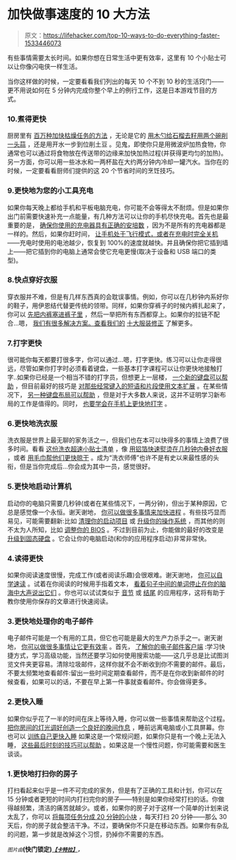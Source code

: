 # 加快做事速度的 10 大方法

> 原文：<https://lifehacker.com/top-10-ways-to-do-everything-faster-1533446073>

有些事情需要太长时间。如果你想在日常生活中更有效率，这里有 10 个小贴士可以让你像闪电侠一样生活。



当你这样做的时候，一定要看看我们列出的每天 10 个不到 10 秒的生活窍门——更不用说如何在 5 分钟内完成你整个早上的例行工作，这是日本游戏节目的方式。

### 10.煮得更快

厨房里有 [百万种加快枯燥任务的方法](https://lifehacker.com/top-10-crazy-kitchen-tricks-that-speed-up-your-cooking-5899974) ，无论是它的 [用木勺给石榴去籽](https://lifehacker.com/deseed-a-pomegranate-in-10-seconds-using-a-wooden-spoon-5895852)[用两个碗削一头蒜](http://lifehacker.com/how-to-peel-a-head-of-garlic-in-10-seconds-with-two-bow-5844865) ，还是用开水一步到位削土豆 。见鬼，即使你只是用微波炉加热食物，你通常也可以通过将食物放在传送带的边缘来加快加热过程(并获得更均匀的加热)。另一方面，你可以用一些冰水和一两杯盐在大约两分钟内冷却一罐汽水。当你在的时候，一定要看看厨师们提供的这 20 个节省时间的烹饪技巧。

### 9.更快地为您的小工具充电

如果你每天晚上都给手机和平板电脑充电，你可能不会等得太不耐烦。但是如果你出门前需要快速补充一点能量，有几种方法可以让你的手机尽快充电。首先也是最重要的是， [确保你使用的充电器具有正确的安培数](https://lifehacker.com/pay-attention-to-charger-amperage-to-juice-up-your-gadg-1492446246) ，因为不是所有的充电器都是一样的。然后，如果你赶时间， [让手机处于飞行模式，或者在充电时完全关机](http://lifehacker.com/charge-your-phone-faster-by-switching-to-airplane-mode-5991851)——充电时使用的电池越少，恢复到 100%的速度就越快。并且确保你把它插到墙上——把它插到你的电脑上通常会使它充电更慢(取决于设备和 USB 端口的类型)。

### 8.快点穿好衣服

穿衣服并不难，但是有几样东西真的会耽误事情。例如，你可以在几秒钟内系好你的鞋子，用伊恩结代替更传统的领带。同样，如果你穿裤子的时候内裤扎起来了，你可以 [先把内裤塞进裤子里](http://lifehacker.com/put-your-pants-on-without-your-underwear-bunching-up-5913164) ，然后一举把所有东西都穿上。如果你的拉链不配合...嗯， [我们有很多解决方案。查看我们的](http://lifehacker.com/how-to-fix-every-common-zipper-problem-5975700) [十大服装修正](http://lifehacker.com/top-10-clothing-annoyances-fixed-1477546618) 了解更多。

### 7.打字更快

很可能你每天都要打很多字，你可以通过...嗯，打字更快。练习可以让你走得很远，尽管如果你打字时必须看着键盘，一些基本打字课程可以让你更快地接触打字..如果你已经是一个相当不错的打字员，但想更上一层楼， [一个新的键盘可以帮助](http://lifehacker.com/how-to-choose-the-best-mechanical-keyboard-and-why-you-511140347) ，但目前最好的技巧是 [对那些经常键入的短语和片段使用文本扩展](http://lifehacker.com/how-to-use-text-expansion-to-save-yourself-hours-of-typ-5611210) 。在某些情况下， [另一种键盘布局可以帮助](http://lifehacker.com/should-i-use-an-alternative-keyboard-layout-like-dvorak-1447772004) ，但是对于大多数人来说，这并不证明学习新布局的工作是值得的。同时， [也要学会在手机上更快地打字](http://lifehacker.com/how-can-i-improve-my-mobile-typing-skills-5979787) 。

### 6.更快地洗衣服

洗衣服是世界上最无聊的家务活之一，但我们也在本可以快得多的事情上浪费了很多时间。看看 [这份洗衣超速小贴士清单](https://lifehacker.com/top-10-ways-to-breeze-through-laundry-like-a-boss-5993006) ，像 [用铝箔快速熨烫](http://lifehacker.com/cut-your-ironing-time-in-half-with-aluminum-foil-478126500)[在几秒钟内叠好衣服](http://lifehacker.com/10-great-clothing-tricks-in-60-seconds-5896364) ，或者 [用毛巾帮他们更快晾干](http://lifehacker.com/the-real-way-to-your-clothes-dry-faster-with-a-towel-499919864) 。成为“洗衣师傅”也许不是有史以来最性感的头衔，但是当你完成后...你会成为其中一员，感觉很好。

### 5.更快地启动计算机

启动你的电脑只需要几秒钟(或者在某些情况下，一两分钟)，但出于某种原因，它总是感觉像一个永恒。谢天谢地， [你可以做很多事情来加快进程](https://lifehacker.com/top-10-ways-to-speed-up-your-computers-boot-time-5821865) 。有些技巧显而易见，可能需要翻新:比如 [清理你的启动项目](http://lifehacker.com/know-which-apps-to-remove-from-msconfig-with-this-start-5718799) 或 [升级你的操作系统](http://lifehacker.com/windows-8-speed-tests-its-faster-at-pretty-much-everyt-5841702) ，而其他的则不太为人所知，比如 [调整你的 BIOS](https://lifehacker.com/top-10-ways-to-speed-up-your-computers-boot-time-5821865) 。不过到目前为止，你能做的最好的改变是 [升级到固态硬盘](https://lifehacker.com/the-complete-guide-to-solid-state-drives-5932009) 。它会让你的电脑启动(和你的应用程序启动)非常非常快。

### 4.读得更快

如果你阅读速度很慢，完成工作(或者阅读乐趣)会很艰难。谢天谢地， [你可以自学速读](https://lifehacker.com/can-i-learn-to-read-faster-and-get-through-my-backlog-o-5973158) 。试着在你阅读的时候用手指着文本， [看着句子中间的单词](http://lifehacker.com/speed-read-by-looking-at-the-words-in-the-middle-of-sen-1182890358)[停止在你的脑海中大声说出它们](http://lifehacker.com/want-to-read-faster-stop-saying-the-words-in-your-head-5949297) 。你也可以试试类似于 [音节](http://lifehacker.com/syllable-teaches-you-how-to-speed-read-1325559243) 或 [结尾](http://lifehacker.com/outread-teaches-speed-reading-with-pocket-instapaper-a-1503596249) 的应用程序，这将有助于教你使用你保存的文章进行快速阅读。

### 3.更快地处理你的电子邮件

电子邮件可能是一个有用的工具，但它也可能是最大的生产力杀手之一。谢天谢地， [你可以做很多事情让它更有效率](https://lifehacker.com/top-10-tricks-for-dealing-with-email-overload-5850125) 。首先， [了解你的电子邮件客户端](https://lifehacker.com/master-the-new-gmail-with-these-tips-shortcuts-and-ad-5861810) :学习快捷方式，学习高级功能，当然还要学习如何使用搜索功能——这几乎总是比试图浏览文件夹更容易。清除垃圾邮件，这样你就不会不断收到你不需要的邮件。最后，不要太频繁地查看邮件:留出一些时间定期查看邮件，而不是在你收到新邮件的时候查看，如果可以的话，不要在早上第一件事就查看邮件。你会做得更多。

### 2.更快入睡

如果你似乎花了一半的时间在床上等待入睡，你可以做一些事情来帮助这个过程。 [把你房间的灯光调好](https://lifehacker.com/how-can-i-fall-asleep-faster-1503720985)[创造一个良好的晚间作息](http://lifehacker.com/how-to-get-better-sleep-and-need-less-every-night-5971884) ，睡前远离电脑或小工具屏幕。你也可以 [训练自己更快入睡](http://lifehacker.com/train-yourself-to-fall-asleep-faster-5821945) 如果这是一个常规问题，如果你只是有一个晚上无法入睡， [这些最后时刻的技巧可以帮助](http://lifehacker.com/what-should-i-do-when-i-cant-fall-asleep-1533434286) 。如果这是一个慢性问题，你可能需要和医生谈谈。

### 1.更快地打扫你的房子

打扫看起来似乎是一件不可完成的家务，但是有了正确的工具和计划，你可以在 15 分钟或者更短的时间内打扫完你的房子——特别是如果你经常打扫的话。你做得越频繁，清洁的痛苦就越少。或者，如果你的房子对于这样一个简单的计划来说太乱了，你可以 [将每项任务分成 20 分钟的小块](http://lifehacker.com/keep-your-home-clean-in-20-minutes-a-day-for-30-days-5877542) ，每天打扫 20 分钟——那么 30 天后，你的房子就会整洁干净。不过，要确保你不只是在移动东西。如果你有杂乱的问题，第一步就是改掉这个习惯，扔掉你不需要的东西。

<small>*图片由*</small>[<small></small>](http://www.shutterstock.com/pic-113264989/stock-photo-chef-in-restaurant-kitchen-at-stove-with-pan-doing-flambe-on-food.html?src=NQ9kkkpI-bUxtPd8DJSVkw-1-2)**(快门锁定)[<small>*【卡特拉】*</small>](http://www.flickr.com/photos/katerha/5169694908/)<small>*，*</small>**